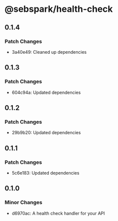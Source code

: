 # @sebspark/health-check

## 0.1.4

### Patch Changes

- 3a40e49: Cleaned up dependencies

## 0.1.3

### Patch Changes

- 604c94a: Updated dependencies

## 0.1.2

### Patch Changes

- 29b9b20: Updated dependencies

## 0.1.1

### Patch Changes

- 5c6e183: Updated dependencies

## 0.1.0

### Minor Changes

- d6970ac: A health check handler for your API
